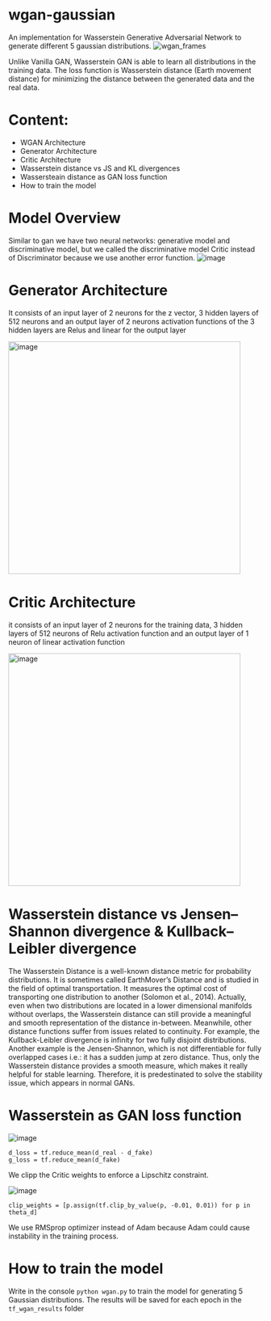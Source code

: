 # wgan-gaussian
An implementation for Wasserstein Generative Adversarial Network to generate different 5 gaussian distributions.
![wgan_frames](https://user-images.githubusercontent.com/26183913/52799603-7646b700-307a-11e9-8ff6-9789668ce8b0.gif)

Unlike Vanilla GAN, Wasserstein GAN is able to learn all distributions in the training data.
The loss function is Wasserstein distance (Earth movement distance) for minimizing the distance between the generated data and the real data.

# Content:
- WGAN Architecture
- Generator Architecture
- Critic Architecture
- Wasserstein distance vs JS and KL divergences
- Wassersteain distance as GAN loss function
- How to train the model


# Model Overview
Similar to gan we have two neural networks: generative model and discriminative model, but we called the discriminative model Critic instead of Discriminator because we use another error function.
![image](https://user-images.githubusercontent.com/26183913/52799910-0dac0a00-307b-11e9-995b-dce1ceb4fd72.png)
# Generator Architecture
It consists of an input layer of 2 neurons for the z vector, 3 hidden layers of 512 neurons and an output layer of 2 neurons
activation functions of the 3 hidden layers are Relus and linear for the output layer
<p><img width="460" alt="image" src="https://user-images.githubusercontent.com/26183913/52800140-74c9be80-307b-11e9-8222-692e31989c8e.png"></p>

# Critic Architecture
it consists of an input layer of 2 neurons for the training data, 3 hidden layers of 512 neurons of Relu activation function and an output layer of 1 neuron of linear activation function
<p><img width="460" alt="image" src="https://user-images.githubusercontent.com/26183913/52800200-9034c980-307b-11e9-9f16-6461a8266432.png"></p>

# Wasserstein distance vs Jensen–Shannon divergence & Kullback–Leibler divergence
The Wasserstein Distance is a well-known distance metric for probability distributions. It is sometimes called EarthMover’s Distance and is studied in the field of optimal transportation. It measures the optimal cost of transporting one distribution to another (Solomon et al., 2014). Actually, even when two distributions are located in a lower dimensional manifolds without overlaps, the Wasserstein distance can still provide a meaningful and smooth representation of the distance in-between. Meanwhile, other distance functions suffer from issues related to continuity. For example, the Kullback-Leibler divergence is infinity for two fully disjoint distributions. Another example is the Jensen-Shannon, which is not differentiable for fully overlapped cases i.e.: it has a sudden jump at zero distance. Thus, only the Wasserstein distance provides a smooth measure, which makes it really helpful for stable learning. Therefore, it is predestinated to solve the stability issue, which appears in normal GANs.

# Wasserstein as GAN loss function
<p><img alt="image" src="https://user-images.githubusercontent.com/26183913/52800359-e4d84480-307b-11e9-98e4-6b430dda39b9.png"></p>

```
d_loss = tf.reduce_mean(d_real - d_fake)
g_loss = tf.reduce_mean(d_fake)
```
We clipp the Critic weights to enforce a Lipschitz constraint.
<p><img alt="image" src="https://user-images.githubusercontent.com/26183913/52800447-0f2a0200-307c-11e9-9d62-c914c8d95d94.png"></p>

```
clip_weights = [p.assign(tf.clip_by_value(p, -0.01, 0.01)) for p in theta_d]
```
We use RMSprop optimizer instead of Adam because Adam could cause instability in the training process.

# How to train the model
Write in the console `python wgan.py` to train the model for generating 5 Gaussian distributions. The results will be saved for each epoch in the `tf_wgan_results` folder












